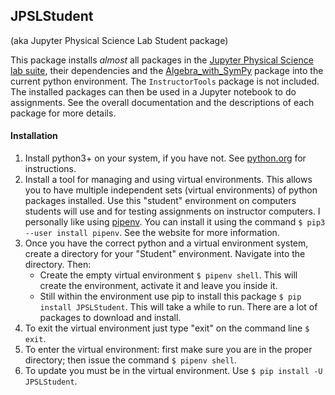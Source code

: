 ## JPSLStudent
(aka Jupyter Physical Science Lab Student package)

This package installs _almost_ all packages in the 
[Jupyter Physical Science lab suite](https://github.com/JupyterPhysSciLab), 
their dependencies and the [Algebra_with_SymPy](https://github.com/gutow/Algebra_with_Sympy)
package into the current python environment. The `InstructorTools` package 
is not included. The installed packages can then be used 
in a Jupyter notebook to do assignments. See the overall 
documentation and the descriptions of each package for more details.

#### Installation
1. Install python3+ on your system, if you have not. See 
   [python.org](https://python.org) for instructions.
1. Install a tool for managing and using virtual environments. This 
   allows you to have multiple independent sets (virtual environments)
   of python packages installed. Use this "student" environment on computers
   students will use and for testing assignments on instructor computers. I 
   personally like using
   [pipenv](https://pipenv.pypa.io/en/latest/). You can install it using
   the command `$ pip3 --user install pipenv`. See the website for more
   information.
1. Once you have the correct python and a virtual environment system,
   create a directory for your "Student" environment. Navigate into
   the directory. Then:
   * Create the empty virtual environment `$ pipenv shell`. This will
    create the environment, activate it and leave you inside it.
   * Still within the environment use pip to install this package
    `$ pip install JPSLStudent`. This will take a while to run. There
     are a lot of packages to download and install.
1. To exit the virtual environment just type "exit" on the command line
   `$ exit`.
1. To enter the virtual environment: first make sure you are in the proper 
   directory; then issue the command `$ pipenv shell`.
1. To update you must be in the virtual environment. Use 
   `$ pip install -U JPSLStudent`.